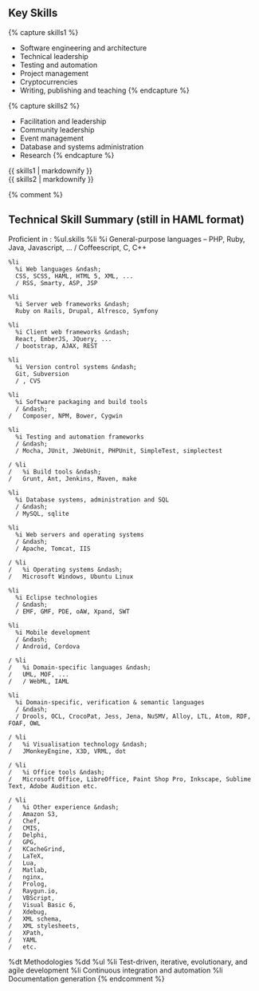 ## Key Skills

{% capture skills1 %}
- Software engineering and architecture
- Technical leadership
- Testing and automation
- Project management
- Cryptocurrencies
- Writing, publishing and teaching
{% endcapture %}

{% capture skills2 %}
- Facilitation and leadership
- Community leadership
- Event management
- Database and systems administration
- Research
{% endcapture %}

<div class="columns2 key-skills">
  <div class="column">
    {{ skills1 | markdownify }}
  </div>
  <div class="column">
    {{ skills2 | markdownify }}
  </div>
</div>

{% comment %}
## Technical Skill Summary (still in HAML format)

Proficient in
: %ul.skills
    %li
      %i General-purpose languages &ndash;
      PHP, Ruby, Java, Javascript, ...
      / Coffeescript, C, C++

    %li
      %i Web languages &ndash;
      CSS, SCSS, HAML, HTML 5, XML, ...
      / RSS, Smarty, ASP, JSP

    %li
      %i Server web frameworks &ndash;
      Ruby on Rails, Drupal, Alfresco, Symfony

    %li
      %i Client web frameworks &ndash;
      React, EmberJS, JQuery, ...
      / bootstrap, AJAX, REST

    %li
      %i Version control systems &ndash;
      Git, Subversion
      / , CVS

    %li
      %i Software packaging and build tools
      / &ndash;
    /   Composer, NPM, Bower, Cygwin

    %li
      %i Testing and automation frameworks
      / &ndash;
      / Mocha, JUnit, JWebUnit, PHPUnit, SimpleTest, simplectest

    / %li
    /   %i Build tools &ndash;
    /   Grunt, Ant, Jenkins, Maven, make

    %li
      %i Database systems, administration and SQL
      / &ndash;
      / MySQL, sqlite

    %li
      %i Web servers and operating systems
      / &ndash;
      / Apache, Tomcat, IIS

    / %li
    /   %i Operating systems &ndash;
    /   Microsoft Windows, Ubuntu Linux

    %li
      %i Eclipse technologies
      / &ndash;
      / EMF, GMF, PDE, oAW, Xpand, SWT

    %li
      %i Mobile development
      / &ndash;
      / Android, Cordova

    / %li
    /   %i Domain-specific languages &ndash;
    /   UML, MOF, ...
    /   / WebML, IAML

    %li
      %i Domain-specific, verification & semantic languages
      / &ndash;
      / Drools, OCL, CrocoPat, Jess, Jena, NuSMV, Alloy, LTL, Atom, RDF, FOAF, OWL

    / %li
    /   %i Visualisation technology &ndash;
    /   JMonkeyEngine, X3D, VRML, dot

    / %li
    /   %i Office tools &ndash;
    /   Microsoft Office, LibreOffice, Paint Shop Pro, Inkscape, Sublime Text, Adobe Audition etc.

    / %li
    /   %i Other experience &ndash;
    /   Amazon S3,
    /   Chef,
    /   CMIS,
    /   Delphi,
    /   GPG,
    /   KCacheGrind,
    /   LaTeX,
    /   Lua,
    /   Matlab,
    /   nginx,
    /   Prolog,
    /   Raygun.io,
    /   VBScript,
    /   Visual Basic 6,
    /   Xdebug,
    /   XML schema,
    /   XML stylesheets,
    /   XPath,
    /   YAML
    /   etc.

%dt Methodologies
%dd
  %ul
    %li Test-driven, iterative, evolutionary, and agile development
    %li Continuous integration and automation
    %li Documentation generation
{% endcomment %}
